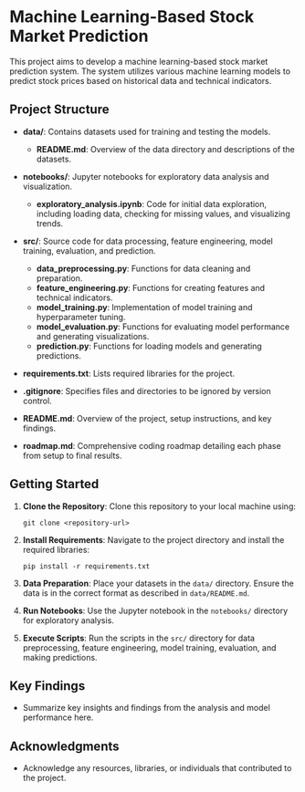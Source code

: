 # Machine Learning-Based Stock Market Prediction

This project aims to develop a machine learning-based stock market prediction system. The system utilizes various machine learning models to predict stock prices based on historical data and technical indicators. 

## Project Structure

- **data/**: Contains datasets used for training and testing the models.
  - **README.md**: Overview of the data directory and descriptions of the datasets.

- **notebooks/**: Jupyter notebooks for exploratory data analysis and visualization.
  - **exploratory_analysis.ipynb**: Code for initial data exploration, including loading data, checking for missing values, and visualizing trends.

- **src/**: Source code for data processing, feature engineering, model training, evaluation, and prediction.
  - **data_preprocessing.py**: Functions for data cleaning and preparation.
  - **feature_engineering.py**: Functions for creating features and technical indicators.
  - **model_training.py**: Implementation of model training and hyperparameter tuning.
  - **model_evaluation.py**: Functions for evaluating model performance and generating visualizations.
  - **prediction.py**: Functions for loading models and generating predictions.

- **requirements.txt**: Lists required libraries for the project.

- **.gitignore**: Specifies files and directories to be ignored by version control.

- **README.md**: Overview of the project, setup instructions, and key findings.

- **roadmap.md**: Comprehensive coding roadmap detailing each phase from setup to final results.

## Getting Started

1. **Clone the Repository**: 
   Clone this repository to your local machine using:
   ```
   git clone <repository-url>
   ```

2. **Install Requirements**: 
   Navigate to the project directory and install the required libraries:
   ```
   pip install -r requirements.txt
   ```

3. **Data Preparation**: 
   Place your datasets in the `data/` directory. Ensure the data is in the correct format as described in `data/README.md`.

4. **Run Notebooks**: 
   Use the Jupyter notebook in the `notebooks/` directory for exploratory analysis.

5. **Execute Scripts**: 
   Run the scripts in the `src/` directory for data preprocessing, feature engineering, model training, evaluation, and making predictions.

## Key Findings

- Summarize key insights and findings from the analysis and model performance here.

## Acknowledgments

- Acknowledge any resources, libraries, or individuals that contributed to the project.